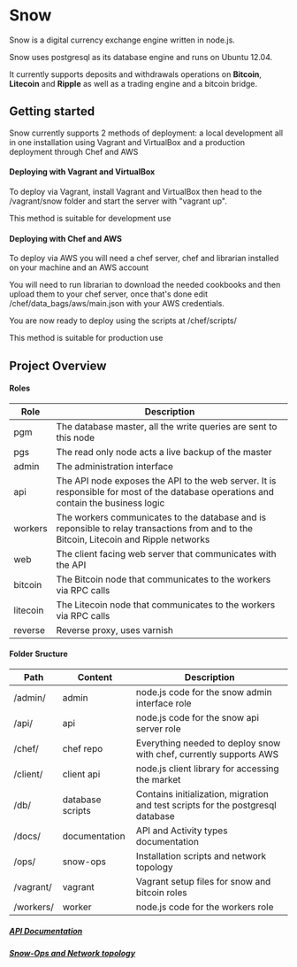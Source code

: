 # Snow

Snow is a digital currency exchange engine written in node.js.

Snow uses postgresql as its database engine and runs on Ubuntu 12.04.

It currently supports deposits and withdrawals operations on **Bitcoin**, **Litecoin** and **Ripple** as well as a trading engine and a bitcoin bridge.

##  Getting started

Snow currently supports 2 methods of deployment: a local development all in one installation using Vagrant and VirtualBox and a production deployment through Chef and AWS

#### Deploying with Vagrant and VirtualBox

To deploy via Vagrant, install Vagrant and VirtualBox then head to the /vagrant/snow folder and start the server with "vagrant up". 

This method is suitable for development use

#### Deploying with Chef and AWS

To deploy via AWS you will need a chef server, chef and librarian installed on your machine and an AWS account

You will need to run librarian to download the needed cookbooks and then upload them to your chef server, once that's done edit /chef/data_bags/aws/main.json with your AWS credentials.

You are now ready to deploy using the scripts at /chef/scripts/

This method is suitable for production use


## Project Overview

#### Roles

Role | Description 
--- | --- |
pgm | The database master, all the write queries are sent to this node |
pgs | The read only node acts a live backup of the master |
admin | The administration interface |
api | The API node exposes the API to the web server. It is responsible for most of the database operations and contain the business logic |
workers | The workers communicates to the database and is reponsible to relay transactions from and to the Bitcoin, Litecoin and Ripple networks |
web| The client facing web server that communicates with the API |
bitcoin | The Bitcoin node that communicates to the workers via RPC calls |
litecoin| The Litecoin node that communicates to the workers via RPC calls |
reverse | Reverse proxy, uses varnish |

#### Folder Sructure

Path | Content | Description |
--- | --- | --- |
/admin/ | admin | node.js code for the snow admin interface role |
/api/ | api  | node.js code for the snow api server role | 
/chef/ | chef repo | Everything needed to deploy snow with chef, currently supports AWS |
/client/ | client api | node.js client library for accessing the market |
/db/ | database scripts|Contains initialization, migration and test scripts for the postgresql database |
/docs/ | documentation | API and Activity types documentation | 
/ops/ | snow-ops | Installation scripts and network topology
/vagrant/ | vagrant | Vagrant setup files for snow and bitcoin roles |
/workers/ | worker | node.js code for the workers role|

#####  [API Documentation](https://github.com/justcoin/snow/blob/master/docs/calls.md)

#####  [Snow-Ops and Network topology](https://github.com/justcoin/snow/blob/master/ops/README.markdown)

